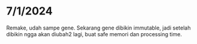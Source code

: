 # 7/1/2024

Remake, udah sampe gene.
Sekarang gene dibikin immutable, jadi setelah dibikin ngga akan diubah2 lagi, buat safe memori dan processing time.
